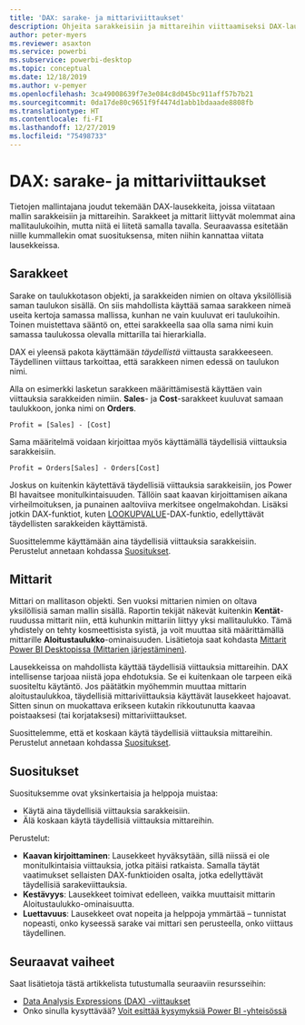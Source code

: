 ```yaml
---
title: 'DAX: sarake- ja mittariviittaukset'
description: Ohjeita sarakkeisiin ja mittareihin viittaamiseksi DAX-lausekkeissa.
author: peter-myers
ms.reviewer: asaxton
ms.service: powerbi
ms.subservice: powerbi-desktop
ms.topic: conceptual
ms.date: 12/18/2019
ms.author: v-pemyer
ms.openlocfilehash: 3ca49008639f7e3e084c8d045bc911aff57b7b21
ms.sourcegitcommit: 0da17de80c9651f9f4474d1abb1bdaaade8808fb
ms.translationtype: HT
ms.contentlocale: fi-FI
ms.lasthandoff: 12/27/2019
ms.locfileid: "75498733"
---
```

# <a name="dax-column-and-measure-references"></a>DAX: sarake- ja mittariviittaukset

Tietojen mallintajana joudut tekemään DAX-lausekkeita, joissa viitataan mallin sarakkeisiin ja mittareihin. Sarakkeet ja mittarit liittyvät molemmat aina mallitaulukoihin, mutta niitä ei liitetä samalla tavalla. Seuraavassa esitetään niille kummallekin omat suosituksensa, miten niihin kannattaa viitata lausekkeissa.

## <a name="columns"></a>Sarakkeet

Sarake on taulukkotason objekti, ja sarakkeiden nimien on oltava yksilöllisiä saman taulukon sisällä. On siis mahdollista käyttää samaa sarakkeen nimeä useita kertoja samassa mallissa, kunhan ne vain kuuluvat eri taulukoihin. Toinen muistettava sääntö on, ettei sarakkeella saa olla sama nimi kuin samassa taulukossa olevalla mittarilla tai hierarkialla.

DAX ei yleensä pakota käyttämään _täydellistä_ viittausta sarakkeeseen. Täydellinen viittaus tarkoittaa, että sarakkeen nimen edessä on taulukon nimi.

Alla on esimerkki lasketun sarakkeen määrittämisestä käyttäen vain viittauksia sarakkeiden nimiin. **Sales**- ja **Cost**-sarakkeet kuuluvat samaan taulukkoon, jonka nimi on **Orders**.

```dax
Profit = [Sales] - [Cost]
```

Sama määritelmä voidaan kirjoittaa myös käyttämällä täydellisiä viittauksia sarakkeisiin.

```dax
Profit = Orders[Sales] - Orders[Cost]
```

Joskus on kuitenkin käytettävä täydellisiä viittauksia sarakkeisiin, jos Power BI havaitsee monitulkintaisuuden. Tällöin saat kaavan kirjoittamisen aikana virheilmoituksen, ja punainen aaltoviiva merkitsee ongelmakohdan. Lisäksi jotkin DAX-funktiot, kuten [LOOKUPVALUE](/dax/lookupvalue-function-dax)-DAX-funktio, edellyttävät täydellisten sarakkeiden käyttämistä.

Suosittelemme käyttämään aina täydellisiä viittauksia sarakkeisiin. Perustelut annetaan kohdassa [Suositukset](#recommendations).

## <a name="measures"></a>Mittarit

Mittari on mallitason objekti. Sen vuoksi mittarien nimien on oltava yksilöllisiä saman mallin sisällä. Raportin tekijät näkevät kuitenkin **Kentät**-ruudussa mittarit niin, että kuhunkin mittariin liittyy yksi mallitaulukko. Tämä yhdistely on tehty kosmeettisista syistä, ja voit muuttaa sitä määrittämällä mittarille **Aloitustaulukko**-ominaisuuden. Lisätietoja saat kohdasta [Mittarit Power BI Desktopissa (Mittarien järjestäminen)](../desktop-measures.md#organizing-your-measures).

Lausekkeissa on mahdollista käyttää täydellisiä viittauksia mittareihin. DAX intellisense tarjoaa niistä jopa ehdotuksia. Se ei kuitenkaan ole tarpeen eikä suositeltu käytäntö. Jos päätätkin myöhemmin muuttaa mittarin aloitustaulukkoa, täydellisiä mittariviittauksia käyttävät lausekkeet hajoavat. Sitten sinun on muokattava erikseen kutakin rikkoutunutta kaavaa poistaaksesi (tai korjataksesi) mittariviittaukset.

Suosittelemme, että et koskaan käytä täydellisiä viittauksia mittareihin. Perustelut annetaan kohdassa [Suositukset](#recommendations).

## <a name="recommendations"></a>Suositukset

Suosituksemme ovat yksinkertaisia ja helppoja muistaa:

- Käytä aina täydellisiä viittauksia sarakkeisiin.
- Älä koskaan käytä täydellisiä viittauksia mittareihin.

Perustelut:

- **Kaavan kirjoittaminen**: Lausekkeet hyväksytään, sillä niissä ei ole monitulkintaisia viittauksia, jotka pitäisi ratkaista. Samalla täytät vaatimukset sellaisten DAX-funktioiden osalta, jotka edellyttävät täydellisiä sarakeviittauksia.
- **Kestävyys**: Lausekkeet toimivat edelleen, vaikka muuttaisit mittarin Aloitustaulukko-ominaisuutta.
- **Luettavuus**: Lausekkeet ovat nopeita ja helppoja ymmärtää – tunnistat nopeasti, onko kyseessä sarake vai mittari sen perusteella, onko viittaus täydellinen.

## <a name="next-steps"></a>Seuraavat vaiheet

Saat lisätietoja tästä artikkelista tutustumalla seuraaviin resursseihin:

- [Data Analysis Expressions (DAX) -viittaukset](/dax/)
- Onko sinulla kysyttävää? [Voit esittää kysymyksiä Power BI -yhteisössä](https://community.powerbi.com/)
